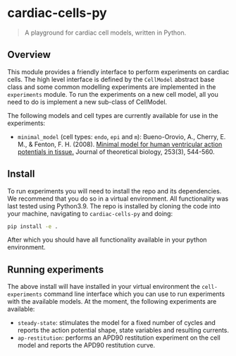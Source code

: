 # cardiac-cells-py

> A playground for cardiac cell models, written in Python.

## Overview

This module provides a friendly interface to perform experiments on cardiac cells. The high level
interface is defined by the `CellModel` abstract base class and some common modelling experiments
are implemented in the `experiments` module. To run the experiments on a new cell model, all you
need to do is implement a new sub-class of CellModel.

The following models and cell types are currently available for use in the experiments:

- `minimal_model` (cell types: `endo`, `epi` and `m`):
Bueno-Orovio, A., Cherry, E. M., & Fenton, F. H. (2008). [Minimal model for human ventricular action potentials in tissue.](https://www.sciencedirect.com/science/article/pii/S0022519308001690?casa_token=QWCzx_CNyvAAAAAA:MiwwKVjy8kE3vt8uBffWYxCV39kt7Egh-7S8AmQ5eCl0VqFX98-sp3fYw6kSbcRn8uDuNInIIkU) Journal of theoretical biology, 253(3), 544-560.

## Install

To run experiments you will need to install the repo and its dependencies. We recommend that you
do so in a virtual environment. All functionality was last tested using Python3.9. The repo is
installed by cloning the code into your machine, navigating to `cardiac-cells-py` and doing:

```bash
pip install -e .
```

After which you should have all functionality available in your python environment.

## Running experiments

The above install will have installed in your virtual environment the `cell-experiments` command
line interface which you can use to run experiments with the available models. At the moment, the
following experiments are available:

- `steady-state`: stimulates the model for a fixed number of cycles and reports the action
potential shape, state variables and resulting currents.
- `ap-restitution`: performs an APD90 restitution experiment on the cell model and reports the
APD90 restitution curve.
